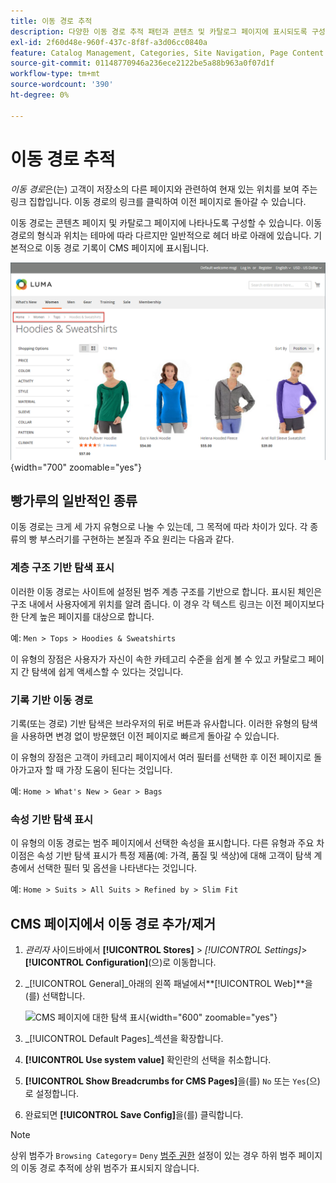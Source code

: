 ```yaml
---
title: 이동 경로 추적
description: 다양한 이동 경로 추적 패턴과 콘텐츠 및 카탈로그 페이지에 표시되도록 구성하는 방법에 대해 알아봅니다.
exl-id: 2f60d48e-960f-437c-8f8f-a3d06cc0840a
feature: Catalog Management, Categories, Site Navigation, Page Content
source-git-commit: 01148770946a236ece2122be5a88b963a0f07d1f
workflow-type: tm+mt
source-wordcount: '390'
ht-degree: 0%

---
```


# 이동 경로 추적

_이동 경로_&#x200B;은(는) 고객이 저장소의 다른 페이지와 관련하여 현재 있는 위치를 보여 주는 링크 집합입니다. 이동 경로의 링크를 클릭하여 이전 페이지로 돌아갈 수 있습니다.

이동 경로는 콘텐츠 페이지 및 카탈로그 페이지에 나타나도록 구성할 수 있습니다. 이동 경로의 형식과 위치는 테마에 따라 다르지만 일반적으로 헤더 바로 아래에 있습니다. 기본적으로 이동 경로 기록이 CMS 페이지에 표시됩니다.

![상점 앞에 표시되는 이동 경로](./assets/storefront-breadcrumb-trail.png){width="700" zoomable="yes"}

## 빵가루의 일반적인 종류

이동 경로는 크게 세 가지 유형으로 나눌 수 있는데, 그 목적에 따라 차이가 있다. 각 종류의 빵 부스러기를 구현하는 본질과 주요 원리는 다음과 같다.

### 계층 구조 기반 탐색 표시

이러한 이동 경로는 사이트에 설정된 범주 계층 구조를 기반으로 합니다. 표시된 체인은 구조 내에서 사용자에게 위치를 알려 줍니다. 이 경우 각 텍스트 링크는 이전 페이지보다 한 단계 높은 페이지를 대상으로 합니다.

예: `Men > Tops > Hoodies & Sweatshirts`

이 유형의 장점은 사용자가 자신이 속한 카테고리 수준을 쉽게 볼 수 있고 카탈로그 페이지 간 탐색에 쉽게 액세스할 수 있다는 것입니다.

### 기록 기반 이동 경로

기록(또는 경로) 기반 탐색은 브라우저의 뒤로 버튼과 유사합니다. 이러한 유형의 탐색을 사용하면 변경 없이 방문했던 이전 페이지로 빠르게 돌아갈 수 있습니다.

이 유형의 장점은 고객이 카테고리 페이지에서 여러 필터를 선택한 후 이전 페이지로 돌아가고자 할 때 가장 도움이 된다는 것입니다.

예: `Home > What's New > Gear > Bags`

### 속성 기반 탐색 표시

이 유형의 이동 경로는 범주 페이지에서 선택한 속성을 표시합니다. 다른 유형과 주요 차이점은 속성 기반 탐색 표시가 특정 제품(예: 가격, 품질 및 색상)에 대해 고객이 탐색 계층에서 선택한 필터 및 옵션을 나타낸다는 것입니다.

예: `Home > Suits > All Suits > Refined by > Slim Fit`

## CMS 페이지에서 이동 경로 추가/제거

1. _관리자_ 사이드바에서 **[!UICONTROL Stores]** > _[!UICONTROL Settings]_>**[!UICONTROL Configuration]**(으)로 이동합니다.

1. _[!UICONTROL General]_아래의 왼쪽 패널에서&#x200B;**[!UICONTROL Web]**을(를) 선택합니다.

   ![CMS 페이지에 대한 탐색 표시](../configuration-reference/general/assets/web-default-pages.png){width="600" zoomable="yes"}

1. _[!UICONTROL Default Pages]_섹션을 확장합니다.

1. **[!UICONTROL Use system value]** 확인란의 선택을 취소합니다.

1. **[!UICONTROL Show Breadcrumbs for CMS Pages]**&#x200B;을(를) `No` 또는 `Yes`(으)로 설정합니다.

1. 완료되면 **[!UICONTROL Save Config]**&#x200B;을(를) 클릭합니다.

>[!NOTE]
>
>상위 범주가 `Browsing Category`= `Deny` [범주 권한](category-permissions.md) 설정이 있는 경우 하위 범주 페이지의 이동 경로 추적에 상위 범주가 표시되지 않습니다.
